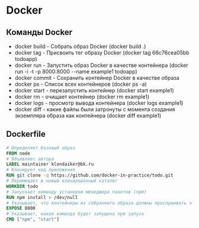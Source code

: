 # Docker
## Команды Docker
- docker build - Собрать образ Docker (docker build .)
- docker tag - Присвоить тег образу Docker (docker tag 66c76cea05bb todoapp)
- docker run - Запустить образ Docker в качестве контейнера (docker run -i -t -p 8000:8000 --name example1 todoapp)
- docker commit - Сохранить контейнер Docker в качестве образа
- docker ps - Список всех контейнеров (docker ps -a)
- docker start - перезапустить контейнер (docker start example1)
- docker rm - очищает контейнер (docker rm example1)
- docker logs - просмотр вывода контейнера (docker logs example1)
- docker diff - какие файлы были затронуты с момента создания экземпляра образа как контейнера (docker diff example1)
## Dockerfile
```Dockerfile
# Определяет базовый образ
FROM node
# Объявляет автора
LABEL maintainer klondaiker@bk.ru
# Клонирует код приложения
RUN git clone -q https://github.com/docker-in-practice/todo.git
# Перемещает в новый клонированный каталог
WORKDIR todo
# Запускает команду установки менеджера пакетов (npm)
RUN npm install > /dev/null
# Указывает, что контейнеры из собранного образа должны прослушивать этот порт
EXPOSE 8000
# Указывает, какая команда будет запущена при запуск
CMD ["npm", "start"]
```
